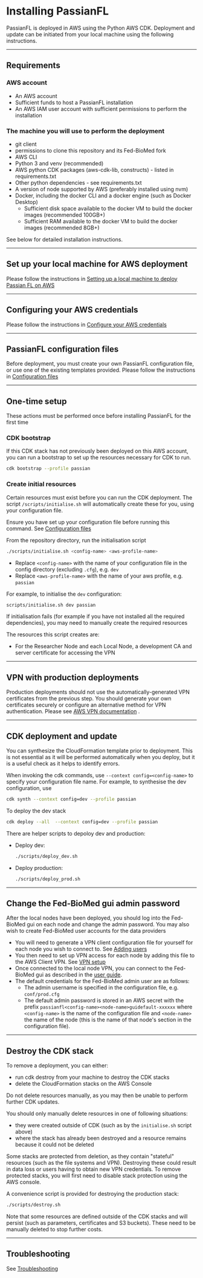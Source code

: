 # Installing PassianFL

PassianFL is deployed in AWS using the Python AWS CDK. Deployment and update can be initiated 
from your local machine using the following instructions.

---
## Requirements

### AWS account

 - An AWS account
 - Sufficient funds to host a PassianFL installation 
 - An AWS IAM user account with sufficient permissions to perform the installation

### The machine you will use to perform the deployment

 - git client
 - permissions to clone this repository and its Fed-BioMed fork
 - AWS CLI
 - Python 3 and venv (recommended)
 - AWS python CDK packages (aws-cdk-lib, constructs) - listed in requirements.txt
 - Other python dependencies - see requirements.txt
 - A version of node supported by AWS (preferably installed using nvm)
 - Docker, including the docker CLI and a docker engine (such as Docker Desktop)
   - Sufficient disk space available to the docker VM to build the docker images (recommended 100GB+) 
   - Sufficient RAM available to the docker VM to build the docker images (recommended 8GB+) 

See below for detailed installation instructions.



---

## Set up your local machine for AWS deployment

Please follow the instructions in [Setting up a local machine to deploy Passian FL on AWS](deployment-machine-setup.md)

---

## Configuring your AWS credentials

Please follow the instructions in [Configure your AWS credentials](configure-aws-credentials.md)


---

## PassianFL configuration files

Before deployment, you must create your own PassianFL configuration file, or use one of the
existing templates provided. Please follow the instructions in [Configuration files](configuration-files.md)


---

## One-time setup

These actions must be performed once before installing PassianFL for the first time

### CDK bootstrap

If this CDK stack has not previously been deployed on this AWS account, you can run a bootstrap to
set up the resources necessary for CDK to run.
```bash
cdk bootstrap --profile passian
```

### Create initial resources

Certain resources must exist before you can run the CDK deployment. The script 
`/scripts/initialise.sh` will automatically create these for you, using your configuration file.

Ensure you have set up your configuration file before running this command. See [Configuration files](configuration-files.md)

From the repository directory, run the initialisation script
```bash
./scripts/initialise.sh <config-name> <aws-profile-name>
```
  - Replace `<config-name>` with the name of your configuration file in the config directory (excluding `.cfg`), e.g. `dev`
  - Replace `<aws-profile-name>` with the name of your aws profile, e.g. `passian`

For example, to initialise the `dev` configuration:
```bash
scripts/initialise.sh dev passian
```

If initialisation fails (for example if you have not installed all the required dependencies), you may need to manually create the
required resources

The resources this script creates are:
- For the Researcher Node and each Local Node, a development CA and server certificate for accessing the VPN 

---
## VPN with production deployments

Production deployments should not use the automatically-generated VPN certificates from the previous step.
You should generate your own certificates securely or configure an alternative method for VPN authentication.
Please see [AWS VPN documentation](https://docs.aws.amazon.com/vpn/latest/clientvpn-admin/client-authentication.html)  .

---

## CDK deployment and update  

You can synthesize the CloudFormation template prior to deployment. This is not essential as it 
will be performed automatically when you deploy, but it is a useful check as it helps to identify errors.

When invoking the cdk commands, use `--context config=<config-name>` to specify your configuration file name.
For example, to synthesise the dev configuration, use

```bash
cdk synth --context config=dev --profile passian
```

To deploy the dev stack
```bash
cdk deploy --all  --context config=dev --profile passian
```

There are helper scripts to depoloy dev and production: 

- Deploy dev:
    ```bash
    ./scripts/deploy_dev.sh
    ```
- Deploy production:
    ```bash
    ./scripts/deploy_prod.sh
    ```

---

## Change the Fed-BioMed gui admin password

After the local nodes have been deployed, you should log into the Fed-BioMed gui on each node and
change the admin password. You may also wish to create Fed-BioMed user accounts for the data 
providers 

- You will need to generate a VPN client configuration file for yourself for each node you wish to 
connect to. See [Adding users](adding-users.md)
- You then need to set up VPN access for each node by adding this file to the AWS Client VPN. See
[VPN setup](../user_guide/vpn_setup.md)
- Once connected to the local node VPN, you can connect to the Fed-BioMed gui as described in the [user guide](../user_guide/user_guide.md).
- The default credentials for the Fed-BioMed admin user are as follows:
  - The admin username is specified in the configuration file, e.g. `conf/prod.cfg` 
  - The default admin password is stored in an AWS secret with the prefix `passianfl<config-name><node-name>guidefault-xxxxxx`
  where `<config-name>` is the name of the configuration file and `<node-name>` the name of the node
  (this is the name of that node's section in the configuration file). 


---
## Destroy the CDK stack

To remove a deployment, you can either:
- run cdk destroy from your machine to destroy the CDK stacks
- delete the CloudFormation stacks on the AWS Console

Do not delete resources manually, as you may then be unable to perform further CDK updates.

You should only manually delete resources in one of following situations:
 - they were created outside of CDK (such as by the `initialise.sh` script above)
 - where the stack has already been destroyed and a resource remains because it could not be deleted

Some stacks are protected from deletion, as they contain "stateful" resources (such as the file systems and VPN).
Destroying these could result in data loss or users having to obtain new VPN credentials.
To remove protected stacks, you will first need to disable stack protection using the AWS console. 

A convenience script is provided for destroying the production stack:
```bash
./scripts/destroy.sh
```
Note that some resources are defined outside of the CDK stacks and will persist (such as parameters, certificates and S3 buckets).
These need to be manually deleted to stop further costs.

---
## Troubleshooting

See [Troubleshooting](troubleshooting.md)

